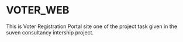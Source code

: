 # VOTER_WEB
This is Voter Registration Portal site one of the project task given in the suven consultancy intership project.
